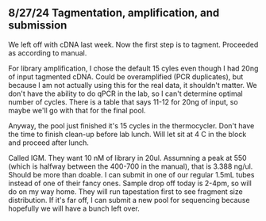 ## 8/27/24 Tagmentation, amplification, and submission

We left off with cDNA last week. Now the first step is to tagment. Proceeded as according to manual.

For library amplification, I chose the default 15 cyles even though I had 20ng of input tagmented cDNA. Could be overamplified (PCR duplicates), but because I am not actually using this for the real 
data, it 
shouldn't matter. We don't have the ability to do qPCR in the lab, so I can't determine optimal number of cycles. There is a table that says 11-12 for 20ng of input, so maybe we'll go with that for 
the final pool.

Anyway, the pool just finished it's 15 cycles in the thermocycler. Don't have the time to finish clean-up before lab lunch. Will let sit at 4 C in the block and proceed after lunch. 

Called IGM. They want 10 nM of library in 20ul. Assumning a peak at 550 (which is halfway between the 400-700 in the manual), that is 3.388 ng/ul. Should be more than doable. I can submit in one of 
our regular 1.5mL tubes instead of one of their fancy ones. Sample drop off today is 2-4pm, so will do on my way home. They will run tapestation first to see fragment size distribution. If it's far 
off, I can submit a new pool for sequencing because hopefully we will have a bunch left over.  
